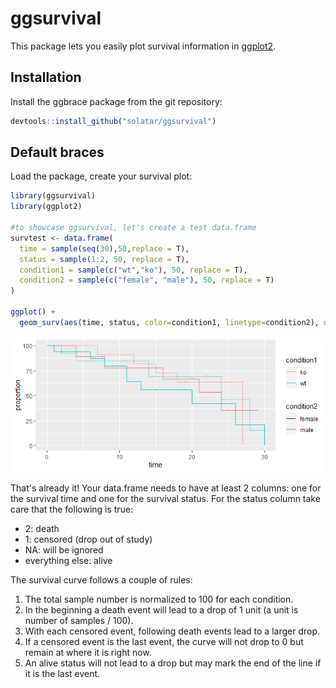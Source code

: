 # ggsurvival

This package lets you easily plot survival information in [ggplot2](https://ggplot2.tidyverse.org/).

## Installation
Install the ggbrace package from the git repository:
``` r
devtools::install_github("solatar/ggsurvival")
```

## Default braces
Load the package, create your survival plot:
``` r
library(ggsurvival)
library(ggplot2)

#to showcase ggsurvival, let's create a test data.frame
survtest <- data.frame(
  time = sample(seq(30),50,replace = T),
  status = sample(1:2, 50, replace = T),
  condition1 = sample(c("wt","ko"), 50, replace = T),
  condition2 = sample(c("female", "male"), 50, replace = T)
)

ggplot() +
  geom_surv(aes(time, status, color=condition1, linetype=condition2), data=survtest)
```

<img src="readme_files/surv1.png"/>

That's already it! Your data.frame needs to have at least 2 columns: one for the survival time and one for the survival status. For the status column take care that the following is true:
- 2: death
- 1: censored (drop out of study)
- NA: will be ignored
- everything else: alive

The survival curve follows a couple of rules:
1) The total sample number is normalized to 100 for each condition.
2) In the beginning a death event will lead to a drop of 1 unit (a unit is number of samples / 100).
3) With each censored event, following death events lead to a larger drop.
4) If a censored event is the last event, the curve will not drop to 0 but remain at where it is right now.
5) An alive status will not lead to a drop but may mark the end of the line if it is the last event.
